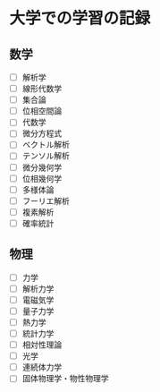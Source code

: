 # 大学での学習の記録

## 数学

- [ ] 解析学
- [ ] 線形代数学
- [ ] 集合論
- [ ] 位相空間論
- [ ] 代数学
- [ ] 微分方程式
- [ ] ベクトル解析
- [ ] テンソル解析
- [ ] 微分幾何学
- [ ] 位相幾何学
- [ ] 多様体論
- [ ] フーリエ解析
- [ ] 複素解析
- [ ] 確率統計

## 物理

- [ ] 力学
- [ ] 解析力学
- [ ] 電磁気学
- [ ] 量子力学
- [ ] 熱力学
- [ ] 統計力学
- [ ] 相対性理論
- [ ] 光学
- [ ] 連続体力学
- [ ] 固体物理学・物性物理学
